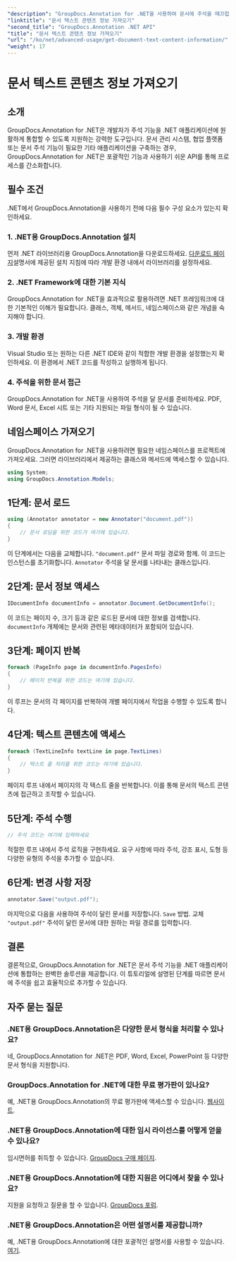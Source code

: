 ```yaml
---
"description": "GroupDocs.Annotation for .NET을 사용하여 문서에 주석을 매끄럽게 추가하세요. 주석 기능을 .NET 애플리케이션에 손쉽게 통합할 수 있습니다."
"linktitle": "문서 텍스트 콘텐츠 정보 가져오기"
"second_title": "GroupDocs.Annotation .NET API"
"title": "문서 텍스트 콘텐츠 정보 가져오기"
"url": "/ko/net/advanced-usage/get-document-text-content-information/"
"weight": 17
---
```


# 문서 텍스트 콘텐츠 정보 가져오기

## 소개
GroupDocs.Annotation for .NET은 개발자가 주석 기능을 .NET 애플리케이션에 원활하게 통합할 수 있도록 지원하는 강력한 도구입니다. 문서 관리 시스템, 협업 플랫폼 또는 문서 주석 기능이 필요한 기타 애플리케이션을 구축하는 경우, GroupDocs.Annotation for .NET은 포괄적인 기능과 사용하기 쉬운 API를 통해 프로세스를 간소화합니다.
## 필수 조건
.NET에서 GroupDocs.Annotation을 사용하기 전에 다음 필수 구성 요소가 있는지 확인하세요.
### 1. .NET용 GroupDocs.Annotation 설치
먼저 .NET 라이브러리용 GroupDocs.Annotation을 다운로드하세요. [다운로드 페이지](https://releases.groupdocs.com/annotation/net/)설명서에 제공된 설치 지침에 따라 개발 환경 내에서 라이브러리를 설정하세요.
### 2. .NET Framework에 대한 기본 지식
GroupDocs.Annotation for .NET을 효과적으로 활용하려면 .NET 프레임워크에 대한 기본적인 이해가 필요합니다. 클래스, 객체, 메서드, 네임스페이스와 같은 개념을 숙지해야 합니다.
### 3. 개발 환경
Visual Studio 또는 원하는 다른 .NET IDE와 같이 적합한 개발 환경을 설정했는지 확인하세요. 이 환경에서 .NET 코드를 작성하고 실행하게 됩니다.
### 4. 주석을 위한 문서 접근
GroupDocs.Annotation for .NET을 사용하여 주석을 달 문서를 준비하세요. PDF, Word 문서, Excel 시트 또는 기타 지원되는 파일 형식이 될 수 있습니다.

## 네임스페이스 가져오기
GroupDocs.Annotation for .NET을 사용하려면 필요한 네임스페이스를 프로젝트에 가져오세요. 그러면 라이브러리에서 제공하는 클래스와 메서드에 액세스할 수 있습니다.
```csharp
using System;
using GroupDocs.Annotation.Models;
```
## 1단계: 문서 로드
```csharp
using (Annotator annotator = new Annotator("document.pdf"))
{
    // 문서 로딩을 위한 코드가 여기에 있습니다.
}
```
이 단계에서는 다음을 교체합니다. `"document.pdf"` 문서 파일 경로와 함께. 이 코드는 인스턴스를 초기화합니다. `Annotator` 주석을 달 문서를 나타내는 클래스입니다.
## 2단계: 문서 정보 액세스
```csharp
IDocumentInfo documentInfo = annotator.Document.GetDocumentInfo();
```
이 코드는 페이지 수, 크기 등과 같은 로드된 문서에 대한 정보를 검색합니다. `documentInfo` 개체에는 문서와 관련된 메타데이터가 포함되어 있습니다.
## 3단계: 페이지 반복
```csharp
foreach (PageInfo page in documentInfo.PagesInfo)
{
    // 페이지 반복을 위한 코드는 여기에 있습니다.
}
```
이 루프는 문서의 각 페이지를 반복하여 개별 페이지에서 작업을 수행할 수 있도록 합니다.
## 4단계: 텍스트 콘텐츠에 액세스
```csharp
foreach (TextLineInfo textLine in page.TextLines)
{
    // 텍스트 줄 처리를 위한 코드는 여기에 있습니다.
}
```
페이지 루프 내에서 페이지의 각 텍스트 줄을 반복합니다. 이를 통해 문서의 텍스트 콘텐츠에 접근하고 조작할 수 있습니다.
## 5단계: 주석 수행
```csharp
// 주석 코드는 여기에 입력하세요
```
적절한 루프 내에서 주석 로직을 구현하세요. 요구 사항에 따라 주석, 강조 표시, 도형 등 다양한 유형의 주석을 추가할 수 있습니다.
## 6단계: 변경 사항 저장
```csharp
annotator.Save("output.pdf");
```
마지막으로 다음을 사용하여 주석이 달린 문서를 저장합니다. `Save` 방법. 교체 `"output.pdf"` 주석이 달린 문서에 대한 원하는 파일 경로를 입력합니다.

## 결론
결론적으로, GroupDocs.Annotation for .NET은 문서 주석 기능을 .NET 애플리케이션에 통합하는 완벽한 솔루션을 제공합니다. 이 튜토리얼에 설명된 단계를 따르면 문서에 주석을 쉽고 효율적으로 추가할 수 있습니다.
## 자주 묻는 질문
### .NET용 GroupDocs.Annotation은 다양한 문서 형식을 처리할 수 있나요?
네, GroupDocs.Annotation for .NET은 PDF, Word, Excel, PowerPoint 등 다양한 문서 형식을 지원합니다.
### GroupDocs.Annotation for .NET에 대한 무료 평가판이 있나요?
예, .NET용 GroupDocs.Annotation의 무료 평가판에 액세스할 수 있습니다. [웹사이트](https://releases.groupdocs.com/).
### .NET용 GroupDocs.Annotation에 대한 임시 라이선스를 어떻게 얻을 수 있나요?
임시면허를 취득할 수 있습니다. [GroupDocs 구매 페이지](https://purchase.groupdocs.com/temporary-license/).
### .NET용 GroupDocs.Annotation에 대한 지원은 어디에서 찾을 수 있나요?
지원을 요청하고 질문을 할 수 있습니다. [GroupDocs 포럼](https://forum.groupdocs.com/c/annotation/10).
### .NET용 GroupDocs.Annotation은 어떤 설명서를 제공합니까?
예, .NET용 GroupDocs.Annotation에 대한 포괄적인 설명서를 사용할 수 있습니다. [여기](https://tutorials.groupdocs.com/annotation/net/).